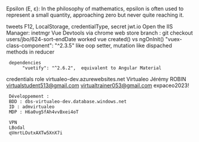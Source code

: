 Epsilon (Ε, ε): In the philosophy of mathematics, epsilon is often used to represent a small quantity, approaching zero but never quite reaching it.


tweets 
     F12, LocalStorage, credentialType, secret jwt.io
     Open the IIS Manager: inetmgr
     Vue Devtools via chrome web store
     branch : git checkout  users/jbo/624-sort-endDate    worked
     vue
          created() vs ngOnInit()
          "vuex-class-component": "^2.3.5" like oop setter, mutation like dispached methods in reducer

     dependencies
          "vuetify": "^2.6.2",  equivalent to Angular Material
     
credentials                                       role
     virtualeo-dev.azurewebsites.net
     Virtualeo
     Jérémy ROBIN
     virtualstudent513@gmail.com
     virtualtrainer053@gmail.com
     expaceo2023!

     Développement :
     BDD : dbs-virtualeo-dev.database.windows.net
     ID : admvirtualeo
     MDP : H6a0vg5fAh4vvBxei4oT

     VPN
     LBodal
     qVmrtLOutxAXTw5XnX7i


